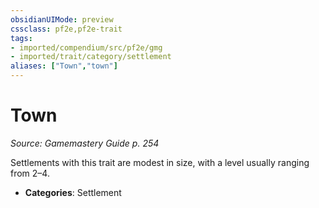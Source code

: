 ```yaml
---
obsidianUIMode: preview
cssclass: pf2e,pf2e-trait
tags:
- imported/compendium/src/pf2e/gmg
- imported/trait/category/settlement
aliases: ["Town","town"]
---
```

# Town  
*Source: Gamemastery Guide p. 254*  

Settlements with this trait are modest in size, with a level usually ranging from 2–4.

- **Categories**: Settlement